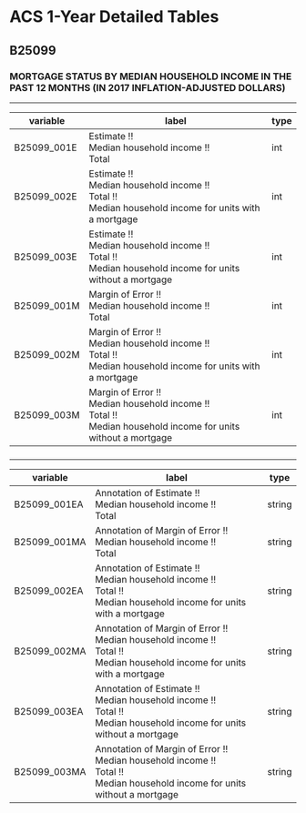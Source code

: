 # ACS 1-Year Detailed Tables

## B25099

### MORTGAGE STATUS BY MEDIAN HOUSEHOLD INCOME IN THE PAST 12 MONTHS (IN 2017 INFLATION-ADJUSTED DOLLARS)

___

| variable | label | type |
| ----- | ----- | ----- |
| B25099_001E | Estimate !!<br>Median household income !!<br>Total | int |
| B25099_002E | Estimate !!<br>Median household income !!<br>Total !!<br>Median household income for units with a mortgage | int |
| B25099_003E | Estimate !!<br>Median household income !!<br>Total !!<br>Median household income for units without a mortgage | int |
| B25099_001M | Margin of Error !!<br>Median household income !!<br>Total | int |
| B25099_002M | Margin of Error !!<br>Median household income !!<br>Total !!<br>Median household income for units with a mortgage | int |
| B25099_003M | Margin of Error !!<br>Median household income !!<br>Total !!<br>Median household income for units without a mortgage | int |
### 

___

| variable | label | type |
| ----- | ----- | ----- |
| B25099_001EA | Annotation of Estimate !!<br>Median household income !!<br>Total | string |
| B25099_001MA | Annotation of Margin of Error !!<br>Median household income !!<br>Total | string |
| B25099_002EA | Annotation of Estimate !!<br>Median household income !!<br>Total !!<br>Median household income for units with a mortgage | string |
| B25099_002MA | Annotation of Margin of Error !!<br>Median household income !!<br>Total !!<br>Median household income for units with a mortgage | string |
| B25099_003EA | Annotation of Estimate !!<br>Median household income !!<br>Total !!<br>Median household income for units without a mortgage | string |
| B25099_003MA | Annotation of Margin of Error !!<br>Median household income !!<br>Total !!<br>Median household income for units without a mortgage | string |

